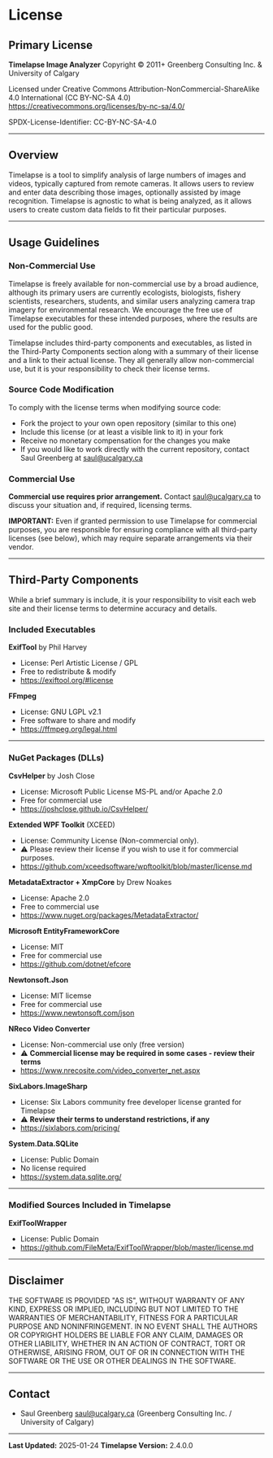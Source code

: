 # License

## Primary License

**Timelapse Image Analyzer**
 Copyright © 2011+ Greenberg Consulting Inc. & University of Calgary

Licensed under Creative Commons Attribution-NonCommercial-ShareAlike 4.0 International (CC BY-NC-SA 4.0)
 https://creativecommons.org/licenses/by-nc-sa/4.0/

 SPDX-License-Identifier: CC-BY-NC-SA-4.0

---

## Overview

Timelapse is a tool to simplify analysis of large numbers of images and videos, typically captured from remote cameras. It allows users to review and enter data describing those images, optionally assisted by image recognition. Timelapse is agnostic to what is being analyzed, as it allows users to create custom data fields to fit their particular purposes.

---

## Usage Guidelines

### Non-Commercial Use

Timelapse is freely available for non-commercial use by a broad audience, although its primary users are currently ecologists, biologists, fishery scientists, researchers, students, and similar users analyzing camera trap imagery for environmental research. We encourage the free use of Timelapse executables for these intended purposes, where the results are used for the public good.

Timelapse includes third-party components and executables, as listed in the Third-Party Components section along with a summary of their license and a link to their actual license. They all generally allow  non-commercial use, but it is your responsibility to check their license terms. 

### Source Code Modification

To comply with the license terms when modifying source code:
- Fork the project to your own open repository (similar to this one)
- Include this license (or at least a visible link to it) in your fork
- Receive no monetary compensation for the changes you make
- If you would like to work directly with the current repository, contact Saul Greenberg at saul@ucalgary.ca

### Commercial Use

**Commercial use requires prior arrangement.** Contact saul@ucalgary.ca to discuss your situation and, if required, licensing terms.

**IMPORTANT:** Even if granted permission to use Timelapse for commercial purposes, you are responsible for ensuring compliance with all third-party licenses (see below), which may require separate arrangements via their vendor.

---

## Third-Party Components
While a brief summary is include, it is your responsibility to visit each web site and their license terms to determine accuracy and details.

### Included Executables

**ExifTool** by Phil Harvey
- License: Perl Artistic License / GPL
- Free to redistribute & modify
- https://exiftool.org/#license

**FFmpeg**
- License: GNU LGPL v2.1
- Free software to share and modify
- https://ffmpeg.org/legal.html

---

### NuGet Packages (DLLs)

**CsvHelper** by Josh Close
- License: Microsoft Public License MS-PL and/or Apache 2.0
- Free for commercial use
- https://joshclose.github.io/CsvHelper/

**Extended WPF Toolkit** (XCEED)
- License: Community License (Non-commercial only).
- ⚠️ Please review their license if you wish to use it for commercial purposes.
- https://github.com/xceedsoftware/wpftoolkit/blob/master/license.md

**MetadataExtractor + XmpCore** by Drew Noakes
- License: Apache 2.0
- Free to commercial use
- https://www.nuget.org/packages/MetadataExtractor/

**Microsoft EntityFrameworkCore**
- License: MIT
- Free for commercial use
- https://github.com/dotnet/efcore

**Newtonsoft.Json**
- License: MIT licemse
- Free for commercial use
- https://www.newtonsoft.com/json

**NReco Video Converter**
- License: Non-commercial use only (free version)
- ⚠️ **Commercial license may be required in some cases - review their terms**
- https://www.nrecosite.com/video_converter_net.aspx

**SixLabors.ImageSharp**
- License: Six Labors community free developer license granted for Timelapse
- ⚠️ **Review their terms to understand restrictions, if any**
- https://sixlabors.com/pricing/

**System.Data.SQLite**
- License: Public Domain
- No license required
- https://system.data.sqlite.org/

---

### Modified Sources Included in Timelapse

**ExifToolWrapper**
- License: Public Domain
- https://github.com/FileMeta/ExifToolWrapper/blob/master/license.md

---

## Disclaimer

THE SOFTWARE IS PROVIDED "AS IS", WITHOUT WARRANTY OF ANY KIND, EXPRESS OR IMPLIED, INCLUDING BUT NOT LIMITED TO THE WARRANTIES OF MERCHANTABILITY, FITNESS FOR A PARTICULAR PURPOSE AND NONINFRINGEMENT. IN NO EVENT SHALL THE AUTHORS OR COPYRIGHT HOLDERS BE LIABLE FOR ANY CLAIM, DAMAGES OR OTHER LIABILITY, WHETHER IN AN ACTION OF CONTRACT, TORT OR OTHERWISE, ARISING FROM, OUT OF OR IN CONNECTION WITH THE SOFTWARE OR THE USE OR OTHER DEALINGS IN THE SOFTWARE.

---

## Contact
- Saul Greenberg saul@ucalgary.ca
  (Greenberg Consulting Inc. / University of Calgary)

---

**Last Updated:** 2025-01-24
**Timelapse Version:** 2.4.0.0
